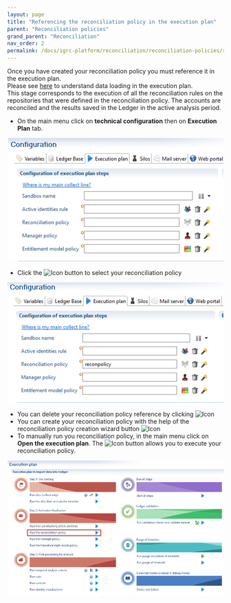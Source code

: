 ```yaml
---
layout: page
title: "Referencing the reconciliation policy in the execution plan"
parent: "Reconciliation policies"
grand_parent: "Reconciliation"
nav_order: 2
permalink: /docs/igrc-platform/reconciliation/reconciliation-policies/referencing-reconciliation-policy/
---
```


Once you have created your reconciliation policy you must reference it in the execution plan.   
Please see [here](../../timeslots-and-execution-plan/timeslots-and-execution-plan) to understand data loading in the execution plan.     
This stage corresponds to the execution of all the reconciliation rules on the repositories that were defined in the reconciliation policy. The accounts are reconciled and the results saved in the Ledger in the active analysis period.   

- On the main menu click on **technical configuration**  then on **Execution Plan** tab.

![configuration](./images/recon-pol-config.png "configuration")      

- Click the ![Icon](./images/worddave75e0bf272da61e9d0ae6d3133901574.png "Icon") button to select your reconciliation policy

![Reconciliation policy referencing](./images/recon-tech-config.png "Reconciliation policy referencing")    

- You can delete your reconciliation policy reference by clicking ![Icon](./images/worddav1de89a8c2a3b9d5c9caaf11ed955ed33.png "Icon")   
- You can create your reconciliation policy with the help of the reconciliation policy creation wizard button ![Icon](./images/worddavbdd922ed7f4eb840c7b30f8c0815fa04.png "Icon")   
- To manually run you reconciliation policy, in the main menu click on **Open the execution plan**. The ![Icon](./images/3.png "Icon") button allows you to execute your reconciliation policy.   

![Icon](./images/run-recon-policy.png "Icon")
